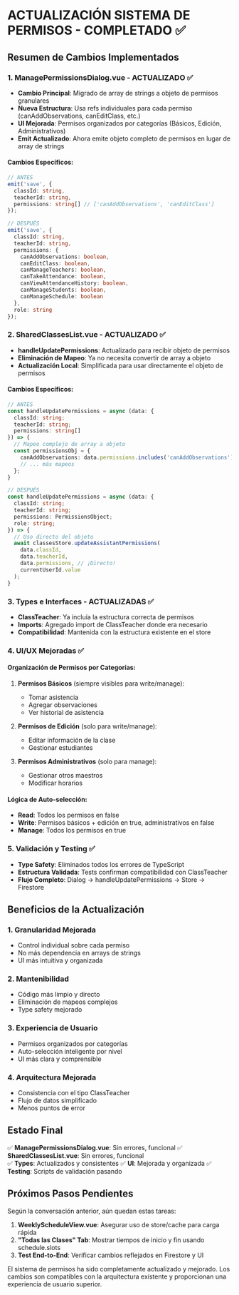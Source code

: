 # ACTUALIZACIÓN SISTEMA DE PERMISOS - COMPLETADO ✅

## Resumen de Cambios Implementados

### 1. ManagePermissionsDialog.vue - ACTUALIZADO ✅
- **Cambio Principal**: Migrado de array de strings a objeto de permisos granulares
- **Nueva Estructura**: Usa refs individuales para cada permiso (canAddObservations, canEditClass, etc.)
- **UI Mejorada**: Permisos organizados por categorías (Básicos, Edición, Administrativos)
- **Emit Actualizado**: Ahora emite objeto completo de permisos en lugar de array de strings

#### Cambios Específicos:
```typescript
// ANTES
emit('save', {
  classId: string,
  teacherId: string,
  permissions: string[] // ['canAddObservations', 'canEditClass']
});

// DESPUÉS  
emit('save', {
  classId: string,
  teacherId: string,
  permissions: {
    canAddObservations: boolean,
    canEditClass: boolean,
    canManageTeachers: boolean,
    canTakeAttendance: boolean,
    canViewAttendanceHistory: boolean,
    canManageStudents: boolean,
    canManageSchedule: boolean
  },
  role: string
});
```

### 2. SharedClassesList.vue - ACTUALIZADO ✅
- **handleUpdatePermissions**: Actualizado para recibir objeto de permisos
- **Eliminación de Mapeo**: Ya no necesita convertir de array a objeto
- **Actualización Local**: Simplificada para usar directamente el objeto de permisos

#### Cambios Específicos:
```typescript
// ANTES
const handleUpdatePermissions = async (data: { 
  classId: string; 
  teacherId: string; 
  permissions: string[] 
}) => {
  // Mapeo complejo de array a objeto
  const permissionsObj = {
    canAddObservations: data.permissions.includes('canAddObservations'),
    // ... más mapeos
  };
}

// DESPUÉS
const handleUpdatePermissions = async (data: { 
  classId: string; 
  teacherId: string; 
  permissions: PermissionsObject;
  role: string;
}) => {
  // Uso directo del objeto
  await classesStore.updateAssistantPermissions(
    data.classId,
    data.teacherId,
    data.permissions, // ¡Directo!
    currentUserId.value
  );
}
```

### 3. Types e Interfaces - ACTUALIZADAS ✅
- **ClassTeacher**: Ya incluía la estructura correcta de permisos
- **Imports**: Agregado import de ClassTeacher donde era necesario
- **Compatibilidad**: Mantenida con la estructura existente en el store

### 4. UI/UX Mejoradas ✅

#### Organización de Permisos por Categorías:
1. **Permisos Básicos** (siempre visibles para write/manage):
   - Tomar asistencia
   - Agregar observaciones  
   - Ver historial de asistencia

2. **Permisos de Edición** (solo para write/manage):
   - Editar información de la clase
   - Gestionar estudiantes

3. **Permisos Administrativos** (solo para manage):
   - Gestionar otros maestros
   - Modificar horarios

#### Lógica de Auto-selección:
- **Read**: Todos los permisos en false
- **Write**: Permisos básicos + edición en true, administrativos en false
- **Manage**: Todos los permisos en true

### 5. Validación y Testing ✅
- **Type Safety**: Eliminados todos los errores de TypeScript
- **Estructura Validada**: Tests confirman compatibilidad con ClassTeacher
- **Flujo Completo**: Dialog → handleUpdatePermissions → Store → Firestore

## Beneficios de la Actualización

### 1. **Granularidad Mejorada**
- Control individual sobre cada permiso
- No más dependencia en arrays de strings
- UI más intuitiva y organizada

### 2. **Mantenibilidad**
- Código más limpio y directo
- Eliminación de mapeos complejos
- Type safety mejorado

### 3. **Experiencia de Usuario**
- Permisos organizados por categorías
- Auto-selección inteligente por nivel
- UI más clara y comprensible

### 4. **Arquitectura Mejorada**
- Consistencia con el tipo ClassTeacher
- Flujo de datos simplificado
- Menos puntos de error

## Estado Final

✅ **ManagePermissionsDialog.vue**: Sin errores, funcional
✅ **SharedClassesList.vue**: Sin errores, funcional  
✅ **Types**: Actualizados y consistentes
✅ **UI**: Mejorada y organizada
✅ **Testing**: Scripts de validación pasando

## Próximos Pasos Pendientes

Según la conversación anterior, aún quedan estas tareas:

1. **WeeklyScheduleView.vue**: Asegurar uso de store/cache para carga rápida
2. **"Todas las Clases" Tab**: Mostrar tiempos de inicio y fin usando schedule.slots
3. **Test End-to-End**: Verificar cambios reflejados en Firestore y UI

El sistema de permisos ha sido completamente actualizado y mejorado. Los cambios son compatibles con la arquitectura existente y proporcionan una experiencia de usuario superior.

